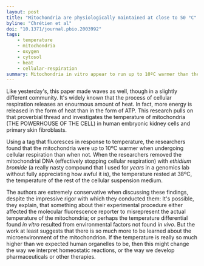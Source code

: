 ```yaml
---
layout: post
title: "Mitochondria are physiologically maintained at close to 50 °C"
byline: "Chrétien et al"
doi: "10.1371/journal.pbio.2003992"
tags:
    - temperature
    - mitochondria
    - oxygen
    - cytosol
    - heat
    - cellular-respiration
summary: Mitochondria in vitro appear to run up to 10ºC warmer than the rest of the cell due to the energy released through cellular respiration.
---
```


Like yesterday's, this paper made waves as well, though in a slightly different community. It's widely known that the process of cellular respiration releases an enourmous amount of heat. In fact, more energy is released in the form of heat than in the form of ATP. This research pulls on that proverbial thread and investigates the temperature of mitochondria (THE POWERHOUSE OF THE CELL) in human embryonic kidney cells and primary skin fibroblasts.

Using a tag that fluoresces in response to temperature, the researchers found that the mitochondria were up to 10ºC warmer when undergoing cellular respiration than when not. When the researchers removed the mitochondrial DNA (effectively stopping cellular respiration) with _ethidium bromide_ (a really nasty compound that I used for _years_ in a genomics lab without fully appreciating how awful it is), the temperature rested at 38ºC, the temperature of the rest of the cellular suspension medium.

The authors are extremely conservative when discussing these findings, despite the impressive rigor with which they conducted them: It's possible, they explain, that something about their experimental procedure either affected the molecular fluorescence reporter to misrepresent the actual temperature of the mitochondria; or perhaps the temperature differential found _in vitro_ resulted from environmental factors not found _in vivo_. But the work at least suggests that there is so much more to be learned about the microenvironment of the mitochondrion. If the temperature is really so much higher than we expected human organelles to be, then this might change the way we interpret homeostatic reactions, or the way we develop pharmaceuticals or other therapies.

